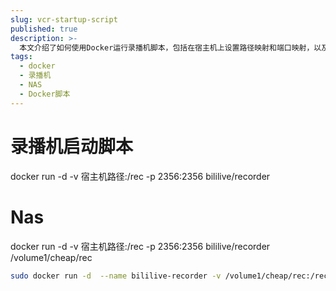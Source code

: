 ```yaml
---
slug: vcr-startup-script
published: true
description: >-
  本文介绍了如何使用Docker运行录播机脚本，包括在宿主机上设置路径映射和端口映射，以及如何在NAS上运行相同的Docker命令。提供了具体的Docker命令示例，用于启动名为bililive-recorder的录播机容器，并将宿主机上的特定路径映射到容器内部。
tags:
  - docker
  - 录播机
  - NAS
  - Docker脚本
---
```


# 录播机启动脚本

docker run -d -v 宿主机路径:/rec -p 2356:2356 bililive/recorder

# Nas

docker run -d -v 宿主机路径:/rec -p 2356:2356 bililive/recorder  
/volume1/cheap/rec

```sh
sudo docker run -d  --name bililive-recorder -v /volume1/cheap/rec:/rec -p 2356:2356 bililive/recorder
```
